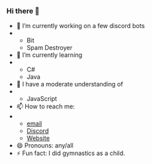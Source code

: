 ### Hi there 👋

- 🔭 I’m currently working on a few discord bots
- - Bit
  - Spam Destroyer
- 🌱 I’m currently learning
- - C#
  - Java
- 🌱 I have a moderate understanding of
- - JavaScript
- 📫 How to reach me:
- - [email](mailto:dev@lockyzdev.net)
  - [Discord](https://discord.gg/NgpN3YYbMM)
  - [Website](https://lockyzdev.net/)
- 😄 Pronouns: any/all
- ⚡ Fun fact: I did gymnastics as a child.

